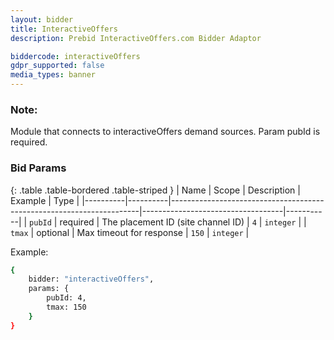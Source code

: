 ```yaml
---
layout: bidder
title: InteractiveOffers
description: Prebid InteractiveOffers.com Bidder Adaptor

biddercode: interactiveOffers
gdpr_supported: false
media_types: banner
---
```


### Note:
Module that connects to interactiveOffers demand sources. Param pubId is required.

### Bid Params

{: .table .table-bordered .table-striped }
| Name     | Scope    | Description                                                          | Example                           | Type      |
|----------|----------|----------------------------------------------------------------------|-----------------------------------|-----------|
| `pubId`  | required | The placement ID (site channel ID)                                   | `4`                               | `integer` |
| `tmax`   | optional | Max timeout for response                                             | `150`                             | `integer` |

Example:

``` bash
{
    bidder: "interactiveOffers",
    params: {
        pubId: 4,
        tmax: 150
    }
}
```

